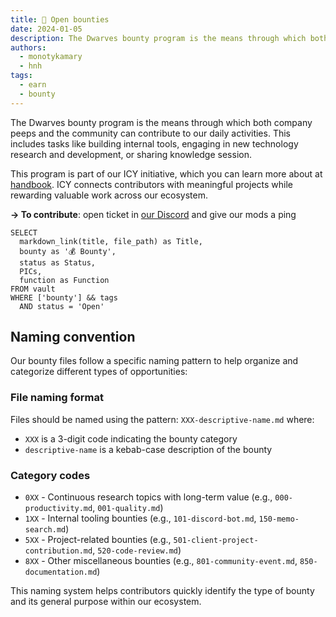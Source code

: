```yaml
---
title: 👾 Open bounties
date: 2024-01-05
description: The Dwarves bounty program is the means through which both company peeps and the community can contribute to our daily activities. This includes tasks like building internal tools, engaging in new technology research and development, or sharing knowledge session
authors:
  - monotykamary
  - hnh
tags:
  - earn
  - bounty
---
```


The Dwarves bounty program is the means through which both company peeps and the community can contribute to our daily activities. This includes tasks like building internal tools, engaging in new technology research and development, or sharing knowledge session.

This program is part of our ICY initiative, which you can learn more about at [handbook](https://github.com/dwarvesf/handbook/blob/master/community/icy.md). ICY connects contributors with meaningful projects while rewarding valuable work across our ecosystem.

**→ To contribute**: open ticket in [our Discord](https://discord.gg/dfoundation) and give our mods a ping

```dsql-table
SELECT
  markdown_link(title, file_path) as Title,
  bounty as '💰 Bounty',
  status as Status,
  PICs,
  function as Function
FROM vault
WHERE ['bounty'] && tags
  AND status = 'Open'
```

## Naming convention

Our bounty files follow a specific naming pattern to help organize and categorize different types of opportunities:

### File naming format
Files should be named using the pattern: `XXX-descriptive-name.md` where:
- `XXX` is a 3-digit code indicating the bounty category
- `descriptive-name` is a kebab-case description of the bounty

### Category codes
- `0XX` - Continuous research topics with long-term value (e.g., `000-productivity.md`, `001-quality.md`)
- `1XX` - Internal tooling bounties (e.g., `101-discord-bot.md`, `150-memo-search.md`)
- `5XX` - Project-related bounties (e.g., `501-client-project-contribution.md`, `520-code-review.md`)
- `8XX` - Other miscellaneous bounties (e.g., `801-community-event.md`, `850-documentation.md`)

This naming system helps contributors quickly identify the type of bounty and its general purpose within our ecosystem.